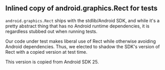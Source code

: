 ## Inlined copy of android.graphics.Rect for tests

`android.graphics.Rect` ships with the stdlib/Android SDK, and while it's
a pretty abstract thing that has no Android runtime dependencies, it is
regardless stubbed out when running tests.

Our code under test makes liberal use of Rect while otherwise avoiding
Android dependencies.  Thus, we elected to shadow the SDK's version of
Rect with a copied version at test time.

This version is copied from Android SDK 25.
